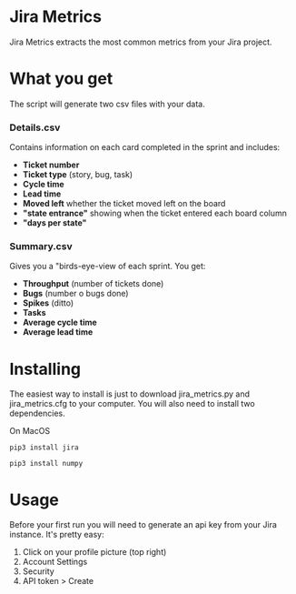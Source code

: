 # Jira Metrics

Jira Metrics extracts the most common metrics from your Jira project.

# What you get
The script will generate two csv files with your data.

### Details.csv
Contains information on each card completed in the sprint and includes:

- **Ticket number**
- **Ticket type** (story, bug, task)
- **Cycle time**
- **Lead time**
- **Moved left** whether the ticket moved left on the board
- **"state entrance"** showing when the ticket entered each board column
- **"days per state"** 

### Summary.csv
Gives you a "birds-eye-view of each sprint. You get:

- **Throughput** (number of tickets done)
- **Bugs** (number o bugs done)
- **Spikes** (ditto)
- **Tasks**
- **Average cycle time**
- **Average lead time**

# Installing

The easiest way to install is just to download jira_metrics.py and jira_metrics.cfg to your computer. You will also need to install two dependencies. 

On MacOS

```pip3 install jira ```

``` pip3 install numpy ```

# Usage

Before your first run you will need to generate an api key from your Jira instance. It's pretty easy:

1. Click on your profile picture (top right)
2. Account Settings
3. Security
4. API token > Create
